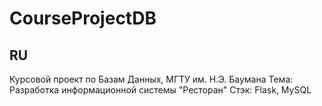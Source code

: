 # CourseProjectDB

## RU
Курсовой проект по Базам Данных, МГТУ им. Н.Э. Баумана
Тема: Разработка информационной системы "Ресторан"
Стэк: Flask, MySQL